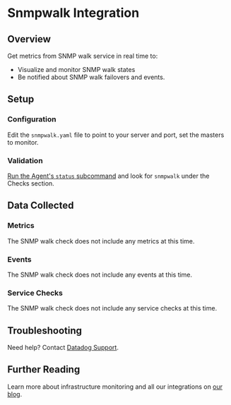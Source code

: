 # Snmpwalk Integration

## Overview

Get metrics from SNMP walk service in real time to:

* Visualize and monitor SNMP walk states
* Be notified about SNMP walk failovers and events.

## Setup

### Configuration

Edit the `snmpwalk.yaml` file to point to your server and port, set the masters to monitor.

### Validation

[Run the Agent's `status` subcommand][1] and look for `snmpwalk` under the Checks section.

## Data Collected
### Metrics

The SNMP walk check does not include any metrics at this time.

### Events
The SNMP walk check does not include any events at this time.

### Service Checks
The SNMP walk check does not include any service checks at this time.

## Troubleshooting
Need help? Contact [Datadog Support][2].

## Further Reading

Learn more about infrastructure monitoring and all our integrations on [our blog][3].

[1]: https://docs.datadoghq.com/agent/faq/agent-commands/#agent-status-and-information
[2]: http://docs.datadoghq.com/help/
[3]: https://www.datadoghq.com/blog/
